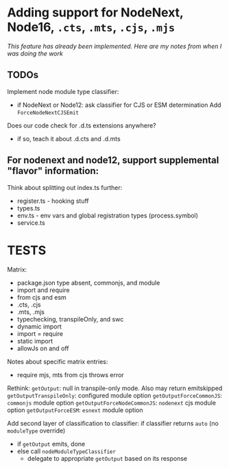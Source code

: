 # Adding support for NodeNext, Node16, `.cts`, `.mts`, `.cjs`, `.mjs`

*This feature has already been implemented.  Here are my notes from when
I was doing the work*

## TODOs

Implement node module type classifier:
- if NodeNext or Node12: ask classifier for CJS or ESM determination
Add `ForceNodeNextCJSEmit`

Does our code check for .d.ts extensions anywhere?
- if so, teach it about .d.cts and .d.mts

For nodenext and node12, support supplemental "flavor" information:
-

Think about splitting out index.ts further:
- register.ts - hooking stuff
- types.ts
- env.ts - env vars and global registration types (process.symbol)
- service.ts

# TESTS

Matrix:

- package.json type absent, commonjs, and module
- import and require
- from cjs and esm
- .cts, .cjs
- .mts, .mjs
- typechecking, transpileOnly, and swc
- dynamic import
- import = require
- static import
- allowJs on and off

Notes about specific matrix entries:
- require mjs, mts from cjs throws error

Rethink:
`getOutput`: null in transpile-only mode.  Also may return emitskipped
`getOutputTranspileOnly`: configured module option
`getOutputForceCommonJS`: `commonjs` module option
`getOutputForceNodeCommonJS`: `nodenext` cjs module option
`getOutputForceESM`: `esnext` module option

Add second layer of classification to classifier:
if classifier returns `auto` (no `moduleType` override)
- if `getOutput` emits, done
- else call `nodeModuleTypeClassifier`
  - delegate to appropriate `getOutput` based on its response
